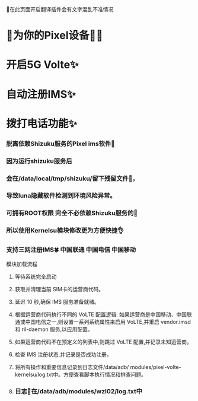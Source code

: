 🚫在此页面开启翻译插件会有文字混乱不准情况
# 🌈为你的Pixel设备📱🍀

# 开启5G Volte✨

# 自动注册IMS✨

# 拨打电话功能✨

### 脱离依赖Shizuku服务的Pixel ims软件🤒

### 因为运行shizuku服务后 
### 会在/data/local/tmp/shizuku/留下残留文件📄，
### 导致luna隐藏软件检测到环境风险异常。

### 可拥有ROOT权限 完全不必依赖Shizuku服务的🤡

### 所以使用Kernelsu模块修改更为方便快捷👌

### 支持三网注册IMS🍀 中国联通 中国电信 中国移动

模块加载流程
1. 等待系统完全启动
2. 获取并清理当前 SIM卡的运营商代码。
3. 延迟 10 秒,确保 IMS 服务准备就绪。
4. 根据运营商代码执行不同的 VoLTE 配置逻辑: 如果运营商是中国移动、中国联通或中国电信之一,则设置一系列系统属性来启用 VoLTE,并重启 vendor.imsd 和 ril-daemon 服务,以应用配置。
5. 如果运营商代码不在预定义的列表中,则跳过 VoLTE 配置,并记录未知运营商。
6. 检查 IMS 注册状态,并记录是否成功注册。
7. 将所有操作和重要信息记录到日志文件/data/adb/ modules/pixel-volte-kernelsu/log.txt中。方便查看脚本执行情况和排查问题。

8. ### 日志📄在/data/adb/modules/wzl02/log.txt中
